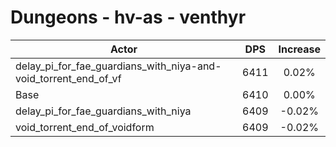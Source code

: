 # Dungeons - hv-as - venthyr
| Actor | DPS | Increase |
|---|:---:|:---:|
|delay_pi_for_fae_guardians_with_niya-and-void_torrent_end_of_vf|6411|0.02%|
|Base|6410|0.00%|
|delay_pi_for_fae_guardians_with_niya|6409|-0.02%|
|void_torrent_end_of_voidform|6409|-0.02%|
